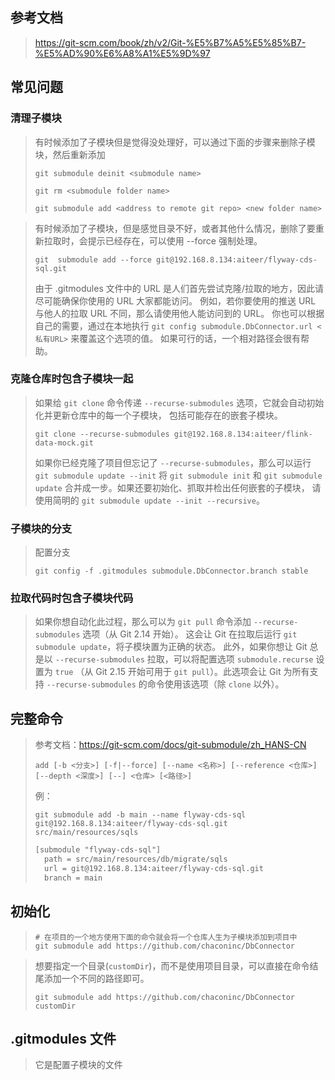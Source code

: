 

## 参考文档

> https://git-scm.com/book/zh/v2/Git-%E5%B7%A5%E5%85%B7-%E5%AD%90%E6%A8%A1%E5%9D%97





## 常见问题

### 清理子模块

> 有时候添加了子模块但是觉得没处理好，可以通过下面的步骤来删除子模块，然后重新添加
>
> ```shell
> git submodule deinit <submodule name>
> 
> git rm <submodule folder name>
> 
> git submodule add <address to remote git repo> <new folder name>
> ```
>
> 

> 有时候添加了子模块，但是感觉目录不好，或者其他什么情况，删除了要重新拉取时，会提示已经存在，可以使用 --force 强制处理。
>
> ```shell
> git  submodule add --force git@192.168.8.134:aiteer/flyway-cds-sql.git
> ```
>
> 由于 .gitmodules 文件中的 URL 是人们首先尝试克隆/拉取的地方，因此请尽可能确保你使用的 URL 大家都能访问。 例如，若你要使用的推送 URL 与他人的拉取 URL 不同，那么请使用他人能访问到的 URL。 你也可以根据自己的需要，通过在本地执行 `git config submodule.DbConnector.url <私有URL>` 来覆盖这个选项的值。 如果可行的话，一个相对路径会很有帮助。

### 克隆仓库时包含子模块一起

> 如果给 `git clone` 命令传递 `--recurse-submodules` 选项，它就会自动初始化并更新仓库中的每一个子模块， 包括可能存在的嵌套子模块。
>
> ```shell
> git clone --recurse-submodules git@192.168.8.134:aiteer/flink-data-mock.git
> ```
>
> 如果你已经克隆了项目但忘记了 `--recurse-submodules`，那么可以运行 `git submodule update --init` 将 `git submodule init` 和 `git submodule update` 合并成一步。如果还要初始化、抓取并检出任何嵌套的子模块， 请使用简明的 `git submodule update --init --recursive`。

### 子模块的分支

> 配置分支
>
> ```shell
> git config -f .gitmodules submodule.DbConnector.branch stable
> ```



### 拉取代码时包含子模块代码

> 如果你想自动化此过程，那么可以为 `git pull` 命令添加 `--recurse-submodules` 选项（从 Git 2.14 开始）。 这会让 Git 在拉取后运行 `git submodule update`，将子模块置为正确的状态。 此外，如果你想让 Git 总是以 `--recurse-submodules` 拉取，可以将配置选项 `submodule.recurse` 设置为 `true` （从 Git 2.15 开始可用于 `git pull`）。此选项会让 Git 为所有支持 `--recurse-submodules` 的命令使用该选项（除 `clone` 以外）。
>
> 



## 完整命令

> 参考文档：https://git-scm.com/docs/git-submodule/zh_HANS-CN
>
> ```shell
> add [-b <分支>] [-f|--force] [--name <名称>] [--reference <仓库>] [--depth <深度>] [--] <仓库> [<路径>]
> ```
>
> 例：
>
> ```shell
> git submodule add -b main --name flyway-cds-sql git@192.168.8.134:aiteer/flyway-cds-sql.git src/main/resources/sqls
> ```
>
> ```txt
> [submodule "flyway-cds-sql"]
> 	path = src/main/resources/db/migrate/sqls
> 	url = git@192.168.8.134:aiteer/flyway-cds-sql.git
> 	branch = main
> ```
>
> 

## 初始化

> ```shell
> # 在项目的一个地方使用下面的命令就会将一个仓库人生为子模块添加到项目中
> git submodule add https://github.com/chaconinc/DbConnector
> ```

> 想要指定一个目录(`customDir`)，而不是使用项目目录，可以直接在命令结尾添加一个不同的路径即可。
>
> ```shell
> git submodule add https://github.com/chaconinc/DbConnector  customDir
> ```

## .gitmodules 文件

> 它是配置子模块的文件






